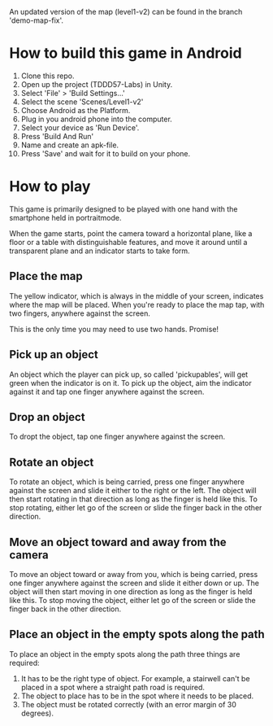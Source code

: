 An updated version of the map (level1-v2) can be found in the branch 'demo-map-fix'.

# How to build this game in Android
1. Clone this repo.
2. Open up the project (TDDD57-Labs) in Unity.
3. Select 'File' > 'Build Settings...'
4. Select the scene 'Scenes/Level1-v2'
5. Choose Android as the Platform.
6. Plug in you android phone into the computer. 
7. Select your device as 'Run Device'.
8. Press 'Build And Run'
9. Name and create an apk-file. 
10. Press 'Save' and wait for it to build on your phone.

# How to play
This game is primarily designed to be played with one hand with the smartphone 
held in portraitmode.

When the game starts, point the camera toward a horizontal plane, like a floor 
or a table with distinguishable features, and move it around until a transparent 
plane and an indicator starts to take form.

## Place the map
The yellow indicator, which is always in the middle of your screen, indicates 
where the map will be placed. When you're ready to place the map tap, with two 
fingers, anywhere against the screen. 

This is the only time you may need to use two hands. Promise!

## Pick up an object
An object which the player can pick up, so called 'pickupables', will get green 
when the indicator is on it. To pick up the object, aim the indicator against it 
and tap one finger anywhere against the screen. 

## Drop an object
To dropt the object, tap one finger anywhere against the screen. 

## Rotate an object
To rotate an object, which is being carried, press one finger anywhere against 
the screen and slide it either to the right or the left. 
The object will then start rotating in that direction as long as the finger is 
held like this. To stop rotating, either let go of the screen or slide the 
finger back in the other direction.

## Move an object toward and away from the camera
To move an object toward or away from you, which is being carried, press one 
finger anywhere against the screen and slide it either down or up. 
The object will then start moving in one direction as long as the finger is 
held like this. To stop moving the object, either let go of the screen or slide the 
finger back in the other direction.

## Place an object in the empty spots along the path
To place an object in the empty spots along the path three things are required:
1. It has to be the right type of object. For example, a stairwell can't be placed in a spot where a straight path road is required.
2. The object to place has to be in the spot where it needs to be placed.
3. The object must be rotated correctly (with an error margin of 30 degrees).